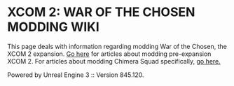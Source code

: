 # XCOM 2: WAR OF THE CHOSEN MODDING WIKI

This page deals with information regarding modding War of the Chosen, the XCOM 2 expansion. [Go here](https://www.reddit.com/r/xcom2mods/wiki/index/vanilla_modding) for articles about modding pre-expansion XCOM 2.
For articles about modding Chimera Squad specifically, [go here.](https://www.reddit.com/r/xcom2mods/wiki/index/cs_modding)

Powered by Unreal Engine 3 :: Version 845.120.
